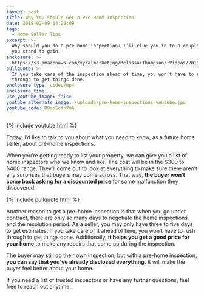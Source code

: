 ```yaml
---
layout: post
title: Why You Should Get a Pre-Home Inspection
date: 2018-02-09 14:20:09
tags:
  - Home Seller Tips
excerpt: >-
  Why should you do a pre-home inspection? I’ll clue you in to a couple benefits
  you stand to gain.
enclosure: >-
  https://s3.amazonaws.com/vyralmarketing/Melissa+Thompson/+Videos/2018/February/Memphis+Real+Estate+Agent-+Why+You+Should+Get+a+Pre-Home+Inspection.mp4
pullquote: >-
  If you take care of the inspection ahead of time, you won’t have to rush
  through to get things done.
enclosure_type: video/mp4
enclosure_time:
use_youtube_image: false
youtube_alternate_image: /uploads/pre-home-inspections-youtube.jpg
youtube_code: R9soScfn7mA
---
```


{% include youtube.html %}

Today, I’d like to talk to you about what you need to know, as a future home seller, about pre-home inspections.

When you’re getting ready to list your property, we can give you a list of home inspectors who we know and like. The cost will be in the $300 to $400 range. They’ll come out to look at everything to make sure there aren’t any surprises that buyers may come across. That way, **the buyer won’t come back asking for a discounted price** for some malfunction they discovered.

{% include pullquote.html %}

Another reason to get a pre-home inspection is that when you go under contract, there are only so many days to negotiate the home inspections and the resolution period. As a seller, you may only have three to five days to get estimates. If you take care of it ahead of time, you won’t have to rush through to get things done. Additionally, **it helps you get a good price for your home** to make any repairs that come up during the inspection.

The buyer may still do their own inspection, but with a pre-home inspection, **you can say that you’ve already disclosed everything.** It will make the buyer feel better about your home.

If you need a list of trusted inspectors or have any further questions, feel free to reach out anytime.